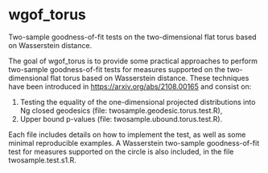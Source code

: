 # wgof_torus
Two-sample goodness-of-fit tests on the two-dimensional flat torus based on Wasserstein distance.

The goal of wgof_torus is to provide some practical approaches to perform two-sample goodness-of-fit tests for measures supported on the two-dimensional flat torus based on Wasserstein distance. These techniques have been introduced in https://arxiv.org/abs/2108.00165 and consist on:

1. Testing the equality of the one-dimensional projected distributions into Ng closed geodesics (file: twosample.geodesic.torus.test.R),
2. Upper bound p-values (file: twosample.ubound.torus.test.R).

Each file includes details on how to implement the test, as well as some minimal reproducible examples. A Wasserstein two-sample goodness-of-fit test for measures supported on the circle is also included, in the file twosample.test.s1.R.
